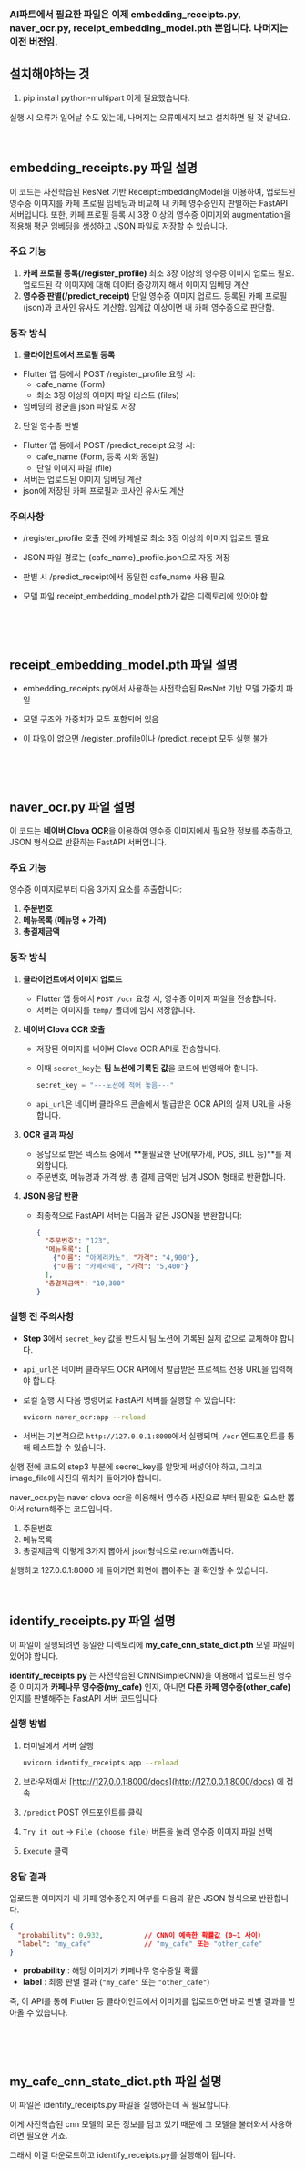 ### AI파트에서 필요한 파일은 이제 embedding_receipts.py, naver_ocr.py, receipt_embedding_model.pth 뿐입니다. 나머지는 이전 버전임.

## 설치해야하는 것
1. pip install python-multipart
이게 필요했습니다.

실행 시 오류가 일어날 수도 있는데, 나머지는 오류메세지 보고 설치하면 될 것 같네요.
<br />
<br />
<br />

## embedding_receipts.py 파일 설명
이 코드는 사전학습된 ResNet 기반 ReceiptEmbeddingModel을 이용하여, 업로드된 영수증 이미지를 카페 프로필 임베딩과 비교해 내 카페 영수증인지 판별하는 FastAPI 서버입니다.
또한, 카페 프로필 등록 시 3장 이상의 영수증 이미지와 augmentation을 적용해 평균 임베딩을 생성하고 JSON 파일로 저장할 수 있습니다.

### 주요 기능
1. **카페 프로필 등록(/register_profile)**
최소 3장 이상의 영수증 이미지 업로드 필요. 업로드된 각 이미지에 대해 데이터 증강까지 해서 이미지 임베딩 계산
2. **영수증 판별(/predict_receipt)**
단일 영수증 이미지 업로드. 등록된 카페 프로필(json)과 코사인 유사도 계산함. 임계값 이상이면 내 카페 영수증으로 판단함.

### 동작 방식
1. **클라이언트에서 프로필 등록**
  * Flutter 앱 등에서 POST /register_profile 요청 시:
    * cafe_name (Form)
    * 최소 3장 이상의 이미지 파일 리스트 (files)
  * 임베딩의 평균을 json 파일로 저장

2. 단일 영수증 판별
  * Flutter 앱 등에서 POST /predict_receipt 요청 시:
    * cafe_name (Form, 등록 시와 동일)
    * 단일 이미지 파일 (file)
  * 서버는 업로드된 이미지 임베딩 계산
  * json에 저장된 카페 프로필과 코사인 유사도 계산

### 주의사항
* /register_profile 호출 전에 카페별로 최소 3장 이상의 이미지 업로드 필요

* JSON 파일 경로는 {cafe_name}_profile.json으로 자동 저장

* 판별 시 /predict_receipt에서 동일한 cafe_name 사용 필요

* 모델 파일 receipt_embedding_model.pth가 같은 디렉토리에 있어야 함


<br />
<br />
<br />

## receipt_embedding_model.pth 파일 설명

* embedding_receipts.py에서 사용하는 사전학습된 ResNet 기반 모델 가중치 파일

* 모델 구조와 가중치가 모두 포함되어 있음

* 이 파일이 없으면 /register_profile이나 /predict_receipt 모두 실행 불가

<br />
<br />
<br />

## naver_ocr.py 파일 설명

이 코드는 **네이버 Clova OCR**을 이용하여 영수증 이미지에서 필요한 정보를 추출하고, JSON 형식으로 반환하는 FastAPI 서버입니다.

### 주요 기능

영수증 이미지로부터 다음 3가지 요소를 추출합니다:

1. **주문번호**
2. **메뉴목록 (메뉴명 + 가격)**
3. **총결제금액**

### 동작 방식

1. **클라이언트에서 이미지 업로드**

   * Flutter 앱 등에서 `POST /ocr` 요청 시, 영수증 이미지 파일을 전송합니다.
   * 서버는 이미지를 `temp/` 폴더에 임시 저장합니다.

2. **네이버 Clova OCR 호출**

   * 저장된 이미지를 네이버 Clova OCR API로 전송합니다.
   * 이때 `secret_key`는 **팀 노션에 기록된 값**을 코드에 반영해야 합니다.

     ```python
     secret_key = "---노션에 적어 놓음---"
     ```
   * `api_url`은 네이버 클라우드 콘솔에서 발급받은 OCR API의 실제 URL을 사용합니다.

3. **OCR 결과 파싱**

   * 응답으로 받은 텍스트 중에서 \*\*불필요한 단어(부가세, POS, BILL 등)\*\*를 제외합니다.
   * 주문번호, 메뉴명과 가격 쌍, 총 결제 금액만 남겨 JSON 형태로 반환합니다.

4. **JSON 응답 반환**

   * 최종적으로 FastAPI 서버는 다음과 같은 JSON을 반환합니다:

     ```json
     {
       "주문번호": "123",
       "메뉴목록": [
         {"이름": "아메리카노", "가격": "4,900"},
         {"이름": "카페라떼", "가격": "5,400"}
       ],
       "총결제금액": "10,300"
     }
     ```

### 실행 전 주의사항

* **Step 3**에서 `secret_key` 값을 반드시 팀 노션에 기록된 실제 값으로 교체해야 합니다.
* `api_url`은 네이버 클라우드 OCR API에서 발급받은 프로젝트 전용 URL을 입력해야 합니다.
* 로컬 실행 시 다음 명령어로 FastAPI 서버를 실행할 수 있습니다:

  ```bash
  uvicorn naver_ocr:app --reload
  ```
* 서버는 기본적으로 `http://127.0.0.1:8000`에서 실행되며, `/ocr` 엔드포인트를 통해 테스트할 수 있습니다.

실행 전에 코드의 step3 부분에 secret_key를 알맞게 써넣어야 하고, 그리고 image_file에 사진의 위치가 들어가야 합니다.

naver_ocr.py는 naver clova ocr을 이용해서 영수증 사진으로 부터 필요한 요소만 뽑아서 return해주는 코드입니다.
1. 주문번호
2. 메뉴목록
3. 총결제금액
이렇게 3가지 뽑아서 json형식으로 return해줍니다.

실행하고 127.0.0.1:8000 에 들어가면 화면에 뽑아주는 걸 확인할 수 있습니다. 
<br />
<br />
<br />

## identify_receipts.py 파일 설명
이 파일이 실행되려면 동일한 디렉토리에 **my\_cafe\_cnn\_state\_dict.pth** 모델 파일이 있어야 합니다.

**identify\_receipts.py** 는 사전학습된 CNN(SimpleCNN)을 이용해서 업로드된 영수증 이미지가 **카페나무 영수증(my\_cafe)** 인지, 아니면 **다른 카페 영수증(other\_cafe)** 인지를 판별해주는 FastAPI 서버 코드입니다.

### 실행 방법

1. 터미널에서 서버 실행

   ```bash
   uvicorn identify_receipts:app --reload
   ```
2. 브라우저에서 [http://127.0.0.1:8000/docs](http://127.0.0.1:8000/docs) 에 접속
3. `/predict` POST 엔드포인트를 클릭
4. `Try it out` → `File (choose file)` 버튼을 눌러 영수증 이미지 파일 선택
5. `Execute` 클릭

### 응답 결과

업로드한 이미지가 내 카페 영수증인지 여부를 다음과 같은 JSON 형식으로 반환합니다.

```json
{
  "probability": 0.932,          // CNN이 예측한 확률값 (0~1 사이)
  "label": "my_cafe"             // "my_cafe" 또는 "other_cafe"
}
```

* **probability** : 해당 이미지가 카페나무 영수증일 확률
* **label** : 최종 판별 결과 (`"my_cafe"` 또는 `"other_cafe"`)

즉, 이 API를 통해 Flutter 등 클라이언트에서 이미지를 업로드하면 바로 판별 결과를 받아올 수 있습니다.

<br />
<br />
<br />

## my_cafe_cnn_state_dict.pth 파일 설명
이 파일은 identify_receipts.py 파일을 실행하는데 꼭 필요합니다.

이게 사전학습된 cnn 모델의 모든 정보를 담고 있기 때문에 그 모델을 불러와서 사용하려면 필요한 거죠.

그래서 이걸 다운로드하고 identify_receipts.py를 실행해야 됩니다.